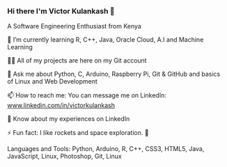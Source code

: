 ### Hi there I'm Victor Kulankash 👋


A Software Engineering Enthusiast from Kenya


🌱 I’m currently learning R, C++, Java, Oracle Cloud, A.I and Machine Learning

👨‍💻 All of my projects are here on my Git account

💬 Ask me about Python, C, Arduino, Raspberry Pi, Git & GitHub and basics of Linux and Web Development

📫 How to reach me: You can message me on LinkedIn: www.linkedin.com/in/victorkulankash

📄 Know about my experiences on LinkedIn

⚡ Fun fact: I like rockets and space exploration. 🚀

Languages and Tools: Python, Arduino, R, C++, CSS3, HTML5, Java, JavaScript, Linux, Photoshop, Git, Linux
